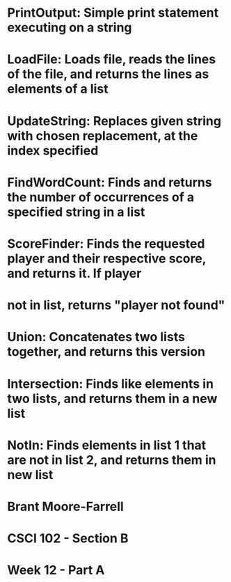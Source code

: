 # PrintOutput: Simple print statement executing on a string
# LoadFile: Loads file, reads the lines of the file, and returns the lines as elements of a list
# UpdateString: Replaces given string with chosen replacement, at the index specified
# FindWordCount: Finds and returns the number of occurrences of a specified string in a list
# ScoreFinder: Finds the requested player and their respective score, and returns it. If player
# not in list, returns "player not found"
# Union: Concatenates two lists together, and returns this version
# Intersection: Finds like elements in two lists, and returns them in a new list
# NotIn: Finds elements in list 1 that are not in list 2, and returns them in new list
# Brant Moore-Farrell
# CSCI 102 - Section B
# Week 12 - Part A